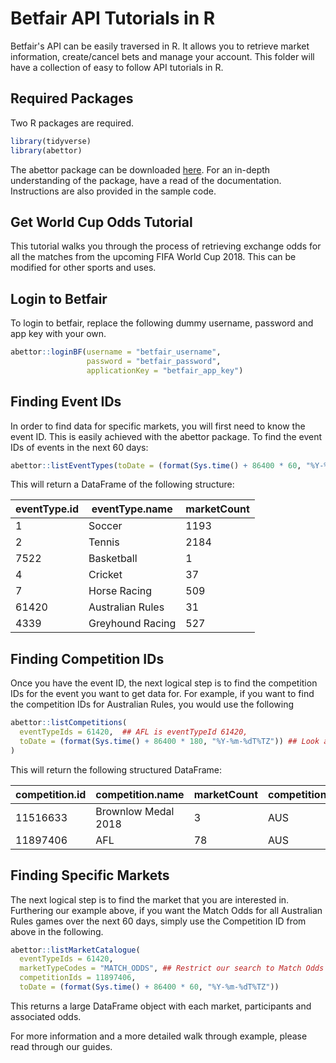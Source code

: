 

# Betfair API Tutorials in R
Betfair's API can be easily traversed in R. It allows you to retrieve market information, create/cancel bets and manage your account. This folder will have a collection of easy to follow API tutorials in R.

## Required Packages
Two R packages are required.
```R
library(tidyverse)
library(abettor)
```

The abettor package can be downloaded [here](https://github.com/phillc73/abettor). For an in-depth understanding of the package, have a read of the documentation. Instructions are also provided in the sample code.

## Get World Cup Odds Tutorial
This tutorial walks you through the process of retrieving exchange odds for all the matches from the upcoming FIFA World Cup 2018. This can be modified for other sports and uses.

## Login to Betfair
To login to betfair, replace the following dummy username, password and app key with your own.
```R
abettor::loginBF(username = "betfair_username",
                 password = "betfair_password",
                 applicationKey = "betfair_app_key")
```

## Finding Event IDs
In order to find data for specific markets, you will first need to know the event ID. This is easily achieved with the abettor package. To find the event IDs of events in the next 60 days:
```R
abettor::listEventTypes(toDate = (format(Sys.time() + 86400 * 60, "%Y-%m-%dT%TZ")))
```

This will return a DataFrame of the following structure:

  | eventType.id |  eventType.name |marketCount|
  | ------------ | --------------- | ----------|
 |            1 |          Soccer |       1193|
 |            2 |          Tennis |       2184|
 |         7522 |      Basketball |          1|
 |            4 |         Cricket |         37|
 |            7 |    Horse Racing |        509|
|        61420 |Australian Rules |         31|
|         4339 |Greyhound Racing |        527|

## Finding Competition IDs
Once you have the event ID, the next logical step is to find the competition IDs for the event you want to get data for. For example, if you want to find the competition IDs for Australian Rules, you would use the following
```R
abettor::listCompetitions(
  eventTypeIds = 61420,  ## AFL is eventTypeId 61420,
  toDate = (format(Sys.time() + 86400 * 180, "%Y-%m-%dT%TZ")) ## Look ahead until the next 180 days
)
```
This will return the following structured DataFrame:

| competition.id |competition.name       | marketCount | competitionRegion |
| -------------- | --------------------- | ------------| ----------------- |
| 11516633       |  Brownlow Medal 2018  | 3           |               AUS |
| 11897406       |                   AFL |          78 |               AUS |

## Finding Specific Markets
The next logical step is to find the market that you are interested in. Furthering our example above, if you want the Match Odds for all Australian Rules games over the next 60 days, simply use the Competition ID from above in the following.
```R
abettor::listMarketCatalogue(
  eventTypeIds = 61420,
  marketTypeCodes = "MATCH_ODDS", ## Restrict our search to Match Odds only, not other markets for the same match
  competitionIds = 11897406,
  toDate = (format(Sys.time() + 86400 * 60, "%Y-%m-%dT%TZ"))
```

This returns a large DataFrame object with each market, participants and associated odds.

For more information and a more detailed walk through example, please read through our guides.